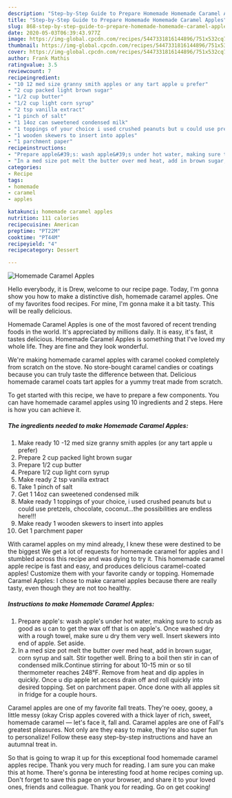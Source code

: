 ```yaml
---
description: "Step-by-Step Guide to Prepare Homemade Homemade Caramel Apples"
title: "Step-by-Step Guide to Prepare Homemade Homemade Caramel Apples"
slug: 868-step-by-step-guide-to-prepare-homemade-homemade-caramel-apples
date: 2020-05-03T06:39:43.977Z
image: https://img-global.cpcdn.com/recipes/5447331816144896/751x532cq70/homemade-caramel-apples-recipe-main-photo.jpg
thumbnail: https://img-global.cpcdn.com/recipes/5447331816144896/751x532cq70/homemade-caramel-apples-recipe-main-photo.jpg
cover: https://img-global.cpcdn.com/recipes/5447331816144896/751x532cq70/homemade-caramel-apples-recipe-main-photo.jpg
author: Frank Mathis
ratingvalue: 3.5
reviewcount: 7
recipeingredient:
- "10 12 med size granny smith apples or any tart apple u prefer"
- "2 cup packed light brown sugar"
- "1/2 cup butter"
- "1/2 cup light corn syrup"
- "2 tsp vanilla extract"
- "1 pinch of salt"
- "1 14oz can sweetened condensed milk"
- "1 toppings of your choice i used crushed peanuts but u could use pretzels chocolate coconutthe possibilities are endless here"
- "1 wooden skewers to insert into apples"
- "1 parchment paper"
recipeinstructions:
- "Prepare apple&#39;s: wash apple&#39;s under hot water, making sure to scrub as good as u can to get the wax off that is on apple&#39;s. Once washed dry with a rough towel, make sure u dry them very well. Insert skewers into end of apple. Set aside."
- "In a med size pot melt the butter over med heat, add in brown sugar, corn syrup and salt. Stir together well. Bring to a boil then stir in can of condensed milk.Continue stirring for about 10-15 min or so til thermometer reaches 248°F. Remove from heat and dip apples in quickly. Once u dip apple let access drain off and roll quickly into desired topping. Set on parchment paper. Once done with all apples sit in fridge for a couple hours."
categories:
- Recipe
tags:
- homemade
- caramel
- apples

katakunci: homemade caramel apples 
nutrition: 111 calories
recipecuisine: American
preptime: "PT22M"
cooktime: "PT44M"
recipeyield: "4"
recipecategory: Dessert

---
```



![Homemade Caramel Apples](https://img-global.cpcdn.com/recipes/5447331816144896/751x532cq70/homemade-caramel-apples-recipe-main-photo.jpg)

Hello everybody, it is Drew, welcome to our recipe page. Today, I'm gonna show you how to make a distinctive dish, homemade caramel apples. One of my favorites food recipes. For mine, I'm gonna make it a bit tasty. This will be really delicious.

Homemade Caramel Apples is one of the most favored of recent trending foods in the world. It's appreciated by millions daily. It is easy, it's fast, it tastes delicious. Homemade Caramel Apples is something that I've loved my whole life. They are fine and they look wonderful.

We&#39;re making homemade caramel apples with caramel cooked completely from scratch on the stove. No store-bought caramel candies or coatings because you can truly taste the difference between that. Delicious homemade caramel coats tart apples for a yummy treat made from scratch.


To get started with this recipe, we have to prepare a few components. You can have homemade caramel apples using 10 ingredients and 2 steps. Here is how you can achieve it.

<!--inarticleads1-->

##### The ingredients needed to make Homemade Caramel Apples:

1. Make ready 10 -12 med size granny smith apples (or any tart apple u prefer)
1. Prepare 2 cup packed light brown sugar
1. Prepare 1/2 cup butter
1. Prepare 1/2 cup light corn syrup
1. Make ready 2 tsp vanilla extract
1. Take 1 pinch of salt
1. Get 1 14oz can sweetened condensed milk
1. Make ready 1 toppings of your choice, i used crushed peanuts but u could use pretzels, chocolate, coconut...the possibilities are endless here!!!
1. Make ready 1 wooden skewers to insert into apples
1. Get 1 parchment paper


With caramel apples on my mind already, I knew these were destined to be the biggest We get a lot of requests for homemade caramel for apples and I stumbled across this recipe and was dying to try it. This homemade caramel apple recipe is fast and easy, and produces delicious caramel-coated apples! Customize them with your favorite candy or topping. Homemade Caramel Apples: I chose to make caramel apples because there are really tasty, even though they are not too healthy. 

<!--inarticleads2-->

##### Instructions to make Homemade Caramel Apples:

1. Prepare apple&#39;s: wash apple&#39;s under hot water, making sure to scrub as good as u can to get the wax off that is on apple&#39;s. Once washed dry with a rough towel, make sure u dry them very well. Insert skewers into end of apple. Set aside.
1. In a med size pot melt the butter over med heat, add in brown sugar, corn syrup and salt. Stir together well. Bring to a boil then stir in can of condensed milk.Continue stirring for about 10-15 min or so til thermometer reaches 248°F. Remove from heat and dip apples in quickly. Once u dip apple let access drain off and roll quickly into desired topping. Set on parchment paper. Once done with all apples sit in fridge for a couple hours.


Caramel apples are one of my favorite fall treats. They&#39;re ooey, gooey, a little messy (okay Crisp apples covered with a thick layer of rich, sweet, homemade caramel — let&#39;s face it, fall and. Caramel apples are one of Fall&#39;s greatest pleasures. Not only are they easy to make, they&#39;re also super fun to personalize! Follow these easy step-by-step instructions and have an autumnal treat in. 

So that is going to wrap it up for this exceptional food homemade caramel apples recipe. Thank you very much for reading. I am sure you can make this at home. There's gonna be interesting food at home recipes coming up. Don't forget to save this page on your browser, and share it to your loved ones, friends and colleague. Thank you for reading. Go on get cooking!
